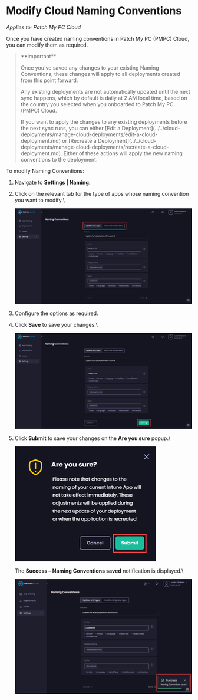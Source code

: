 # Modify Cloud Naming Conventions

_Applies to: Patch My PC Cloud_

Once you have created naming conventions in Patch My PC (PMPC) Cloud, you can modify them as required.

> \*\*Important\*\*
>
> Once you’ve saved any changes to your existing Naming Conventions, these changes will apply to all deployments created from this point forward.
>
> Any existing deployments are not automatically updated until the next sync happens, which by default is daily at 2 AM local time, based on the country you selected when you onboarded to Patch My PC (PMPC) Cloud.
>
> If you want to apply the changes to any existing deployments before the next sync runs, you can either \[Edit a Deployment]\(../../cloud-deployments/manage-cloud-deployments/edit-a-cloud-deployment.md) or \[Recreate a Deployment]\(../../cloud-deployments/manage-cloud-deployments/recreate-a-cloud-deployment.md). Either of these actions will apply the new naming conventions to the deployment.

To modify Naming Conventions:

1. Navigate to **Settings | Naming**.
2.  Click on the relevant tab for the type of apps whose naming convention you want to modify.\\

    ![Clicking the relevant tab for the type of app to configure](/_images/image-(662).png)
3. Configure the options as required.
4.  Click **Save** to save your changes.\\

    ![Clicking "Save" to save your changes](/_images/image-(663).png)
5.  Click **Submit** to save your changes on the **Are you sure** popup.\\

    ![Clicking "Submit" on the "Are you sure?" popup](/_images/image-(664).png)

    The **Success – Naming Conventions saved** notification is displayed.\\

    !["Success – Naming Conventions saved" notification](/_images/image-(1777).png)